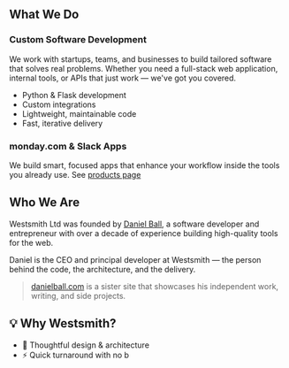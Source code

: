 ## What We Do

### Custom Software Development

We work with startups, teams, and businesses to build tailored software that solves real problems. Whether you need a full-stack web application, internal tools, or APIs that just work — we've got you covered.

- Python & Flask development  
- Custom integrations  
- Lightweight, maintainable code  
- Fast, iterative delivery  

### monday.com & Slack Apps

We build smart, focused apps that enhance your workflow inside the tools you already use. See [products page](./products)

## Who We Are

Westsmith Ltd was founded by [Daniel Ball](https://danielball.com), a software developer and entrepreneur with over a decade of experience building high-quality tools for the web.

Daniel is the CEO and principal developer at Westsmith — the person behind the code, the architecture, and the delivery.

> [danielball.com](https://danielball.com) is a sister site that showcases his independent work, writing, and side projects.

## 💡 Why Westsmith?

- 🧠 Thoughtful design & architecture  
- ⚡ Quick turnaround with no b
